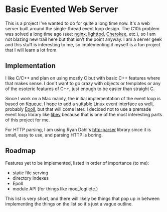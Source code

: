 Basic Evented Web Server
========================

This is a project I've wanted to do for quite a long time now. It's a web
server built around the single-thread event loop design. The C10k problem was
solved a long time ago (see: [nginx][1], [lighttpd][2], [Cherokee][3], etc.),
so I am not blazing new trail here but that isn't the point anyway. I am
a server geek and this stuff is interesting to me, so implementing it myself is
a fun project that I will learn a lot from.

Implementation
--------------
I like C/C++ and plan on using mostly C but with basic C++ features where that
makes sense. I don't want to go crazy with objects or templates or any of the
esoteric features of C++, just enough to be easier than straight C.

Since I work on a Mac mainly, the initial implementation of the event loop is
based on [Kqueue][4]. I hope to add a suitable Linux event interface as well,
probably [Epoll][5], but that will come later. I decided not to use a premade
event loop library like [libev][6] because that is one of the most interesting
parts of this project for me.

For HTTP parsing, I am using Ryan Dahl's [http-parser][7] library since it is small,
easy to use, and parsing HTTP is boring.

Roadmap
-------
Features yet to be implemented, listed in order of importance (to me):

 * static file serving
 * directory indexes
 * Epoll
 * module API (for things like mod_fcgi etc.)

This list is very short, and there will likely be things that pop up in between
implementing the things on the list so it's just a vague outline.


[1]: http://nginx.org/en/ "nginx (engine x) by Igor Sysoev"
[2]: http://www.lighttpd.net "lighttpd (lighty) 'fly light.'"
[3]: http://www.cherokee-project.net "Cherokee Web Server"
[4]: http://en.wikipedia.org/wiki/Kqueue "Wikipedia article on Kqueue"
[5]: http://en.wikipedia.org/wiki/Epoll "Wikipedia article on Epoll"
[6]: http://software.schmorp.de/pkg/libev.html "Homepage of libev"
[7]: https://github.com/ry/http-parser "http-parser on GitHub"